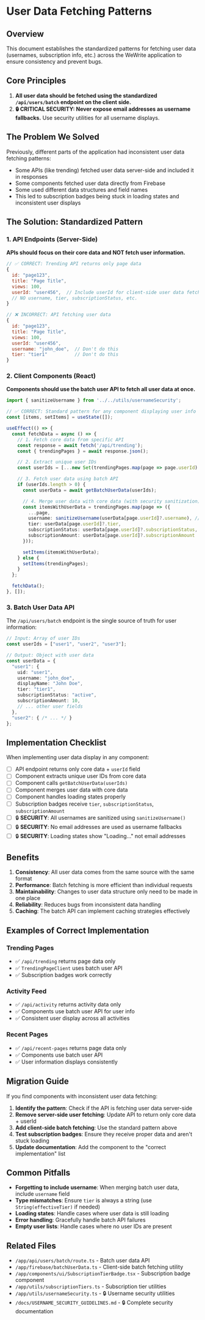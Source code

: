 # User Data Fetching Patterns

## Overview

This document establishes the standardized patterns for fetching user data (usernames, subscription info, etc.) across the WeWrite application to ensure consistency and prevent bugs.

## Core Principles

1. **All user data should be fetched using the standardized `/api/users/batch` endpoint on the client side.**
2. **🔒 CRITICAL SECURITY: Never expose email addresses as username fallbacks.** Use security utilities for all username displays.

## The Problem We Solved

Previously, different parts of the application had inconsistent user data fetching patterns:

- Some APIs (like trending) fetched user data server-side and included it in responses
- Some components fetched user data directly from Firebase
- Some used different data structures and field names
- This led to subscription badges being stuck in loading states and inconsistent user displays

## The Solution: Standardized Pattern

### 1. API Endpoints (Server-Side)

**APIs should focus on their core data and NOT fetch user information.**

```javascript
// ✅ CORRECT: Trending API returns only page data
{
  id: "page123",
  title: "Page Title",
  views: 100,
  userId: "user456",  // Include userId for client-side user data fetching
  // NO username, tier, subscriptionStatus, etc.
}

// ❌ INCORRECT: API fetching user data
{
  id: "page123", 
  title: "Page Title",
  views: 100,
  userId: "user456",
  username: "john_doe",  // Don't do this
  tier: "tier1"          // Don't do this
}
```

### 2. Client Components (React)

**Components should use the batch user API to fetch all user data at once.**

```typescript
import { sanitizeUsername } from '../../utils/usernameSecurity';

// ✅ CORRECT: Standard pattern for any component displaying user info
const [items, setItems] = useState([]);

useEffect(() => {
  const fetchData = async () => {
    // 1. Fetch core data from specific API
    const response = await fetch('/api/trending');
    const { trendingPages } = await response.json();

    // 2. Extract unique user IDs
    const userIds = [...new Set(trendingPages.map(page => page.userId).filter(Boolean))];

    // 3. Fetch user data using batch API
    if (userIds.length > 0) {
      const userData = await getBatchUserData(userIds);

      // 4. Merge user data with core data (with security sanitization)
      const itemsWithUserData = trendingPages.map(page => ({
        ...page,
        username: sanitizeUsername(userData[page.userId]?.username), // 🔒 SECURITY: Sanitize username
        tier: userData[page.userId]?.tier,
        subscriptionStatus: userData[page.userId]?.subscriptionStatus,
        subscriptionAmount: userData[page.userId]?.subscriptionAmount
      }));

      setItems(itemsWithUserData);
    } else {
      setItems(trendingPages);
    }
  };

  fetchData();
}, []);
```

### 3. Batch User Data API

The `/api/users/batch` endpoint is the single source of truth for user information:

```typescript
// Input: Array of user IDs
const userIds = ["user1", "user2", "user3"];

// Output: Object with user data
const userData = {
  "user1": {
    uid: "user1",
    username: "john_doe",
    displayName: "John Doe", 
    tier: "tier1",
    subscriptionStatus: "active",
    subscriptionAmount: 10,
    // ... other user fields
  },
  "user2": { /* ... */ }
};
```

## Implementation Checklist

When implementing user data display in any component:

- [ ] API endpoint returns only core data + `userId` field
- [ ] Component extracts unique user IDs from core data
- [ ] Component calls `getBatchUserData(userIds)`
- [ ] Component merges user data with core data
- [ ] Component handles loading states properly
- [ ] Subscription badges receive `tier`, `subscriptionStatus`, `subscriptionAmount`
- [ ] 🔒 **SECURITY**: All usernames are sanitized using `sanitizeUsername()`
- [ ] 🔒 **SECURITY**: No email addresses are used as username fallbacks
- [ ] 🔒 **SECURITY**: Loading states show "Loading..." not email addresses

## Benefits

1. **Consistency**: All user data comes from the same source with the same format
2. **Performance**: Batch fetching is more efficient than individual requests
3. **Maintainability**: Changes to user data structure only need to be made in one place
4. **Reliability**: Reduces bugs from inconsistent data handling
5. **Caching**: The batch API can implement caching strategies effectively

## Examples of Correct Implementation

### Trending Pages
- ✅ `/api/trending` returns page data only
- ✅ `TrendingPageClient` uses batch user API
- ✅ Subscription badges work correctly

### Activity Feed  
- ✅ `/api/activity` returns activity data only
- ✅ Components use batch user API for user info
- ✅ Consistent user display across all activities

### Recent Pages
- ✅ `/api/recent-pages` returns page data only  
- ✅ Components use batch user API
- ✅ User information displays consistently

## Migration Guide

If you find components with inconsistent user data fetching:

1. **Identify the pattern**: Check if the API is fetching user data server-side
2. **Remove server-side user fetching**: Update API to return only core data + userId
3. **Add client-side batch fetching**: Use the standard pattern above
4. **Test subscription badges**: Ensure they receive proper data and aren't stuck loading
5. **Update documentation**: Add the component to the "correct implementation" list

## Common Pitfalls

- **Forgetting to include username**: When merging batch user data, include `username` field
- **Type mismatches**: Ensure `tier` is always a string (use `String(effectiveTier)` if needed)
- **Loading states**: Handle cases where user data is still loading
- **Error handling**: Gracefully handle batch API failures
- **Empty user lists**: Handle cases where no user IDs are present

## Related Files

- `/app/api/users/batch/route.ts` - Batch user data API
- `/app/firebase/batchUserData.ts` - Client-side batch fetching utility
- `/app/components/ui/SubscriptionTierBadge.tsx` - Subscription badge component
- `/app/utils/subscriptionTiers.ts` - Subscription tier utilities
- `/app/utils/usernameSecurity.ts` - 🔒 Username security utilities
- `/docs/USERNAME_SECURITY_GUIDELINES.md` - 🔒 Complete security documentation
